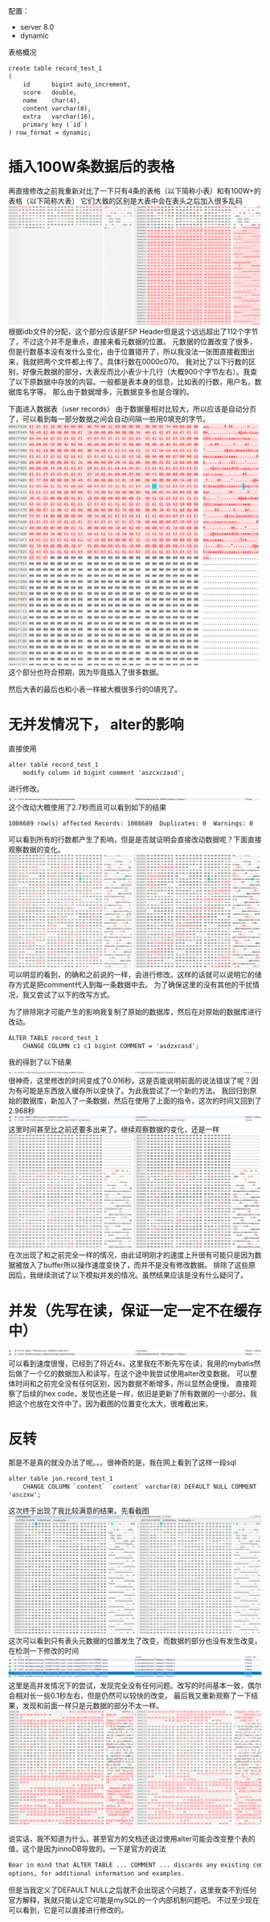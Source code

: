 配置：

- server 8.0
- dynamic

表格概况

```mysql
create table record_test_1
(
    id      bigint auto_increment,
    score   double,
    name    char(4),
    content varchar(8),
    extra   varchar(16),
    primary key (`id`)
) row_format = dynamic;
```

# 插入100W条数据后的表格

再直接修改之前我重新对比了一下只有4条的表格（以下简称小表）和有100W+的表格（以下简称大表）
它们大致的区别是大表中会在表头之后加入很多乱码  
![](.sql研究进度_images/大表表头.png)  
根据idb文件的分配，这个部分应该是FSP Header但是这个远远超出了112个字节了，不过这个并不是重点，直接来看元数据的位置。
元数据的位置改变了很多，但是行数基本没有发什么变化，由于位置错开了，所以我没法一张图直接截图出来，我就把两个文件都上传了。具体行数在0000c070。
我对比了以下行数的区别，好像元数据的部分，大表反而比小表少十几行（大概900个字节左右）。我查了以下原数据中存放的内容。一般都是表本身的信息，比如表的行数，用户名，数据库名字等。
那么由于数据增多，元数据变多也是合理的。

下面进入数据表（user records）
由于数据量相对比较大，所以应该是自动分页了，可以看到每一部分数据之间会自动间隔一些用0填充的字节。  
![](.sql研究进度_images/大表数据表.png)  
这个部分也符合预期，因为毕竟插入了很多数据。

然后大表的最后也和小表一样被大概很多行的0填充了。

# 无并发情况下， alter的影响

直接使用

```mysql
alter table record_test_1
    modify column id bigint comment 'aszcxczasd';
```

进行修改。  
![](.sql研究进度_images/静态alter结果.png)  
这个改动大概使用了2.7秒而且可以看到如下的结果

```shell
1008689 row(s) affected Records: 1008689  Duplicates: 0  Warnings: 0
```

可以看到所有的行数都产生了影响，但是是否就证明会直接改动数据呢？下面直接观察数据的变化。  
![](.sql研究进度_images/静态修改对比.png)
可以明显的看到，的确和之前说的一样，会进行修改。这样的话就可以说明它的储存方式是把comment代入到每一条数据中去。
为了确保这里的没有其他的干扰情况，我又尝试了以下的改写方式。

为了排除刚才可能产生的影响我复制了原始的数据库，然后在对原始的数据库进行改动。

```mysql
ALTER TABLE record_test_1
    CHANGE COLUMN c1 c1 bigint COMMENT = 'asdzxcasd';
```

我的得到了以下结果  
![](.sql研究进度_images/change结果.png)  
很神奇，这里修改的时间变成了0.016秒。这是否能说明前面的说法错误了呢？因为有可能是东西放入缓存所以变快了。为此我尝试了一个新的方法。
我回归到原始的数据库，新加入了一条数据，然后在使用了上面的指令，这次的时间又回到了2.968秒  
![](.sql研究进度_images/大表多次操作change结果.png)
这里时间甚至比之前还要多出来了。继续观察数据的变化，还是一样  
![](.sql研究进度_images/大表new数据变化结果.png)  
在次出现了和之前完全一样的情况，由此证明刚才的速度上升很有可能只是因为数据被放入了buffer所以操作速度变快了，而并不是没有修改数据。
排除了这些原因后，我继续测试了以下模拟并发的情况。虽然结果应该是没有什么疑问了。

# 并发（先写在读，保证一定一定不在缓存中）

![](.sql研究进度_images/并发结果.png)  
可以看到速度很慢，已经到了将近4s，这里我在不断先写在读，我用的mybatis然后做了一个亿的数据加入和读写，在这个途中我尝试使用alter改变数据。
可以整体时间和之前完全没有任何区别，因为数据不断增多，所以显然会便慢。
直接观察了后续的hex code，发现也还是一样，依旧是更新了所有数据的一小部分。我把这个也放在文件中了。因为截图的位置变化太大，很难截出来。

# 反转

那是不是真的就没办法了呢。。。很神奇的是，我在网上看到了这样一段sql

```mysql
alter table jon.record_test_1
    CHANGE COLUMN `content` `content` varchar(8) DEFAULT NULL COMMENT 'asczxw';
```

这次终于出现了我比较满意的结果。先看截图  
![](.sql研究进度_images/反转1.png)  
这次可以看到只有表头元数据的位置发生了改变，而数据的部分也没有发生改变。在检测一下修改的时间  
![](.sql研究进度_images/时间.png)
这里是高并发情况下的尝试，发现完全没有任何问题。改写的时间基本一致，偶尔会相对长一些0.1秒左右，但是仍然可以较快的改变。
最后我又重新观察了一下结果，发现和前面一样只是元数据的部分不太一样。
![](.sql研究进度_images/元数据改动.png)

说实话，我不知道为什么，甚至官方的文档还说过使用alter可能会改变整个表的值，这个是因为innoDB导致的。一下是官方的说法

```markdown
Bear in mind that ALTER TABLE ... COMMENT ... discards any existing comment for the table. See Setting NDB_TABLE
options, for additional information and examples.
```

但是当我定义了DEFAULT NULL之后就不会出现这个问题了，这里我查不到任何官方解释，我就只能认定它可能是mySQL的一个内部机制问题吧。
不过至少现在可以看到，它是可以直接进行修改的。